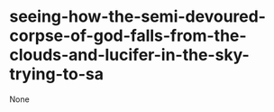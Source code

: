 # seeing-how-the-semi-devoured-corpse-of-god-falls-from-the-clouds-and-lucifer-in-the-sky-trying-to-sa
None

